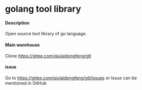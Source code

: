 # golang tool library

#### Description
Open source tool library of go language.

#### Main warehouse
Clone https://gitee.com/qiulaidongfeng/gtl

#### issue
Go to https://gitee.com/qiulaidongfeng/gtl/issues or Issue can be mentioned in GitHub
